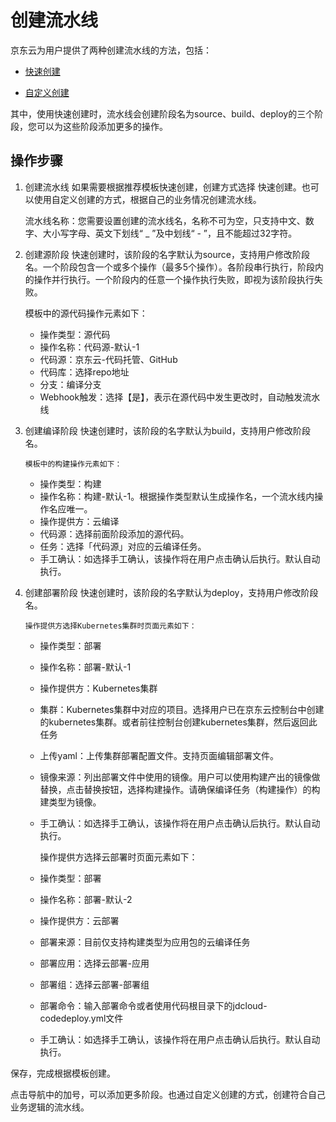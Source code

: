 # 创建流水线


京东云为用户提供了两种创建流水线的方法，包括：

* [快速创建](../Getting-Started/Quick-Creation.md)

* [自定义创建](../Getting-Started/Create-Customized-Instance.md)

其中，使用快速创建时，流水线会创建阶段名为source、build、deploy的三个阶段，您可以为这些阶段添加更多的操作。

## 操作步骤
1. 创建流水线
如果需要根据推荐模板快速创建，创建方式选择 快速创建。也可以使用自定义创建的方式，根据自己的业务情况创建流水线。

	流水线名称：您需要设置创建的流水线名，名称不可为空，只支持中文、数字、大小写字母、英文下划线“ _ ”及中划线“ - ”，且不能超过32字符。

2. 创建源阶段
快速创建时，该阶段的名字默认为source，支持用户修改阶段名。一个阶段包含一个或多个操作（最多5个操作）。各阶段串行执行，阶段内的操作并行执行。一个阶段内的任意一个操作执行失败，即视为该阶段执行失败。


	模板中的源代码操作元素如下：

	- 操作类型：源代码
	- 操作名称：代码源-默认-1
	- 代码源：京东云-代码托管、GitHub
	- 代码库：选择repo地址
	- 分支：编译分支
	- Webhook触发：选择【是】，表示在源代码中发生更改时，自动触发流水线

	

3. 创建编译阶段
快速创建时，该阶段的名字默认为build，支持用户修改阶段名。


       模板中的构建操作元素如下：
	
	- 操作类型：构建
	- 操作名称：构建-默认-1。根据操作类型默认生成操作名，一个流水线内操作名应唯一。
	- 操作提供方：云编译
	- 代码源：选择前面阶段添加的源代码。
	- 任务：选择「代码源」对应的云编译任务。
	- 手工确认：如选择手工确认，该操作将在用户点击确认后执行。默认自动执行。

4. 创建部署阶段
快速创建时，该阶段的名字默认为deploy，支持用户修改阶段名。


       操作提供方选择Kubernetes集群时页面元素如下：
	
	- 操作类型：部署
	- 操作名称：部署-默认-1
	- 操作提供方：Kubernetes集群
	- 集群：Kubernetes集群中对应的项目。选择用户已在京东云控制台中创建的kubernetes集群。或者前往控制台创建kubernetes集群，然后返回此任务
	- 上传yaml：上传集群部署配置文件。支持页面编辑部署文件。
	- 镜像来源：列出部署文件中使用的镜像。用户可以使用构建产出的镜像做替换，点击替换按钮，选择构建操作。请确保编译任务（构建操作）的构建类型为镜像。
	- 手工确认：如选择手工确认，该操作将在用户点击确认后执行。默认自动执行。

      
       操作提供方选择云部署时页面元素如下：
	
	- 操作类型：部署
	- 操作名称：部署-默认-2
	- 操作提供方：云部署
	- 部署来源：目前仅支持构建类型为应用包的云编译任务
	- 部署应用：选择云部署-应用
	- 部署组：选择云部署-部署组
	- 部署命令：输入部署命令或者使用代码根目录下的jdcloud-codedeploy.yml文件
	- 手工确认：如选择手工确认，该操作将在用户点击确认后执行。默认自动执行。
	
  保存，完成根据模板创建。

点击导航中的加号，可以添加更多阶段。也通过自定义创建的方式，创建符合自己业务逻辑的流水线。
